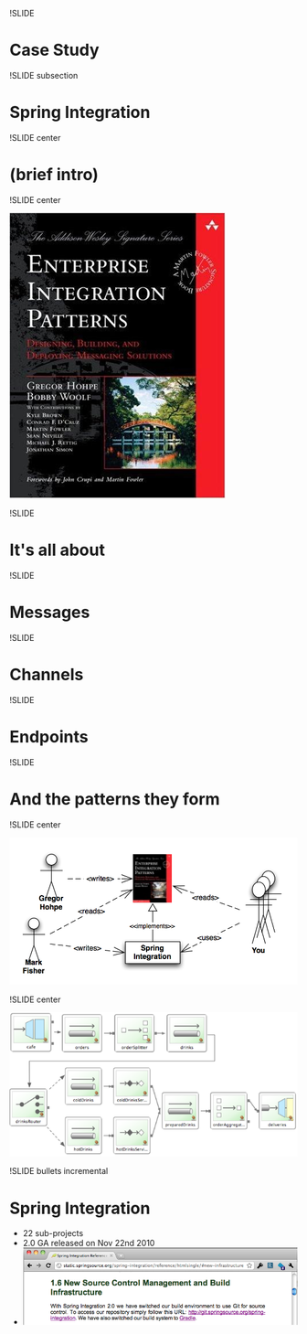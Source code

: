 
!SLIDE

# Case Study #

<!--
* Spring Integration
* http://static.springsource.org/spring-integration/reference/htmlsingle/#new-infrastructure
-->


!SLIDE subsection

# Spring Integration


!SLIDE center

# (brief intro) #


!SLIDE center

![eip_book.jpeg](eip_book.jpeg)


!SLIDE

# It's all about


!SLIDE

# Messages


!SLIDE

# Channels


!SLIDE

# Endpoints


!SLIDE 

# And the patterns they form


!SLIDE center

![si_usecase.png](si_usecase.png)


!SLIDE center

![cafe-eip.png](cafe-eip.png)


!SLIDE bullets incremental

# Spring Integration #

* 22 sub-projects
* 2.0 GA released on Nov 22nd 2010
* ![foo](si_2.0_gradle.png)


